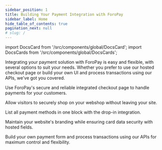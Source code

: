 ```yaml
---
sidebar_position: 1
title: Building Your Payment Integration with ForoPay
sidebar_label: Home
hide_table_of_contents: true
pagination_next: null
# slug: /
---
```


import DocsCard from '/src/components/global/DocsCard';
import DocsCards from '/src/components/global/DocsCards';

Integrating your payment solution with ForoPay is easy and flexible, with several options to suit your needs. Whether you prefer to use our hosted checkout page or build your own UI and process transactions using our APIs, we've got you covered.

<DocsCards>
  <DocsCard header="Hosted page" >
    <p>Use ForoPay's secure and reliable integrated checkout page to handle payments for your customers.</p>
  </DocsCard>
  <DocsCard header="Popup" >
    <p>Allow visitors to securely shop on your webshop without leaving your site.</p>
  </DocsCard>
  <DocsCard header="Drop-in" >
    <p>List all payment methods in one block with the drop-in integration.</p>
  </DocsCard>
  <DocsCard header="Hosted fields" >
    <p>Maintain your website's branding while ensuring card data security with hosted fields.</p>
  </DocsCard>
  <DocsCard header="API only" href="/docs-portal/online_payments/accept_payments/api">
    <p>Build your own payment form and process transactions using our APIs for maximum control and flexibility.</p>
  </DocsCard>
</DocsCards>
